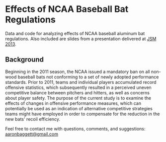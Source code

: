 Effects of NCAA Baseball Bat Regulations
====

Data and code for analyzing effects of NCAA baseball aluminum bat regulations.  Also included are slides from a presentation delivered at [JSM 2013](http://goo.gl/mvMSQL).

## Background
Beginning in the 2011 season, the NCAA issued a mandatory ban on all non-wood baseball bats not conforming to a set of newly adopted performance standards. Prior to 2011, teams and individual players accumulated record offensive statistics, which subsequently resulted in a perceived uneven competitive balance between pitchers and hitters, as well as concerns about player safety. The purpose of the current study is to examine the effects of changes in offensive performance measures, which can potentially be used as an indication of alternative competitive strategies teams might have employed in order to compensate for the reduction in the new bats' recoil efficiency.

Feel free to contact me with questions, comments, and suggestions:
aaronbaggett@gmail.com
